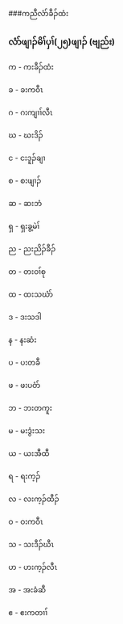 ###ကညီလံာ်ခီၣ်ထံး

<h3>လံာ်ဖျၢၣ်မိၢ်ပှၢ်(၂၅)ဖျၢၣ် (ဗျည်း)</h3>
<p>
က	- ကးခီၣ်ထံး 

ခ	- ခးကဝီၤ

ဂ	- ဂးကျၢၢ်လီၤ

ဃ	- ဃးဒိၣ်

င	- ငးဒူၣ်ချၢ 

စ	- စးဖျၢၣ်

ဆ	- ဆးဘံ

ရှ	- ရှးခွ့မဲၢ်

ည	- ညးညိၣ်ခီၣ်

တ	- တးဝၢ်စု

ထ	- ထးသဃံာ် 

ဒ	- ဒးသဒါ

န	- နးဆံး

ပ	- ပးတခီ

ဖ	- ဖးပဝံာ် 

ဘ	- ဘးတကူး

မ	- မးဒွံးသး

ယ	- ယးအီထီ

ရ	- ရးက့ၣ်

လ	- လးက့ၣ်ထီၣ်

ဝ	- ဝးကဝီၤ 

သ	- သးဒီၣ်ဃီၤ

ဟ	- ဟးက့ၣ်လီၤ 

အ	- အးခံဆီ

ဧ	- ဧးကတၢၢ်
</p>

